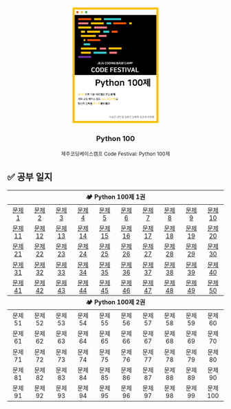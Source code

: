 <!-- PROJECT LOGO -->
<br />
<div align="center">
  <a href="https://www.notion.so/Python-100-6ee1860ce29a41bc8eb6b9cfa7d7f06c">
    <img src="logo.png" alt="Logo" width="200">
  </a>
  <h3>Python 100</h3>
  <small>제주코딩베이스캠프 Code Festival: Python 100제</small>
</div>

## ✅ 공부 일지

<table style="text-align:center;">
    <thead>
        <tr>
            <th width="100%" colspan="10">🏕 Python 100제 1권</th>
        </tr>
    </thead>
    <tbody>
        <tr align="center">
            <td width="10%"><a href="./code/1.py">문제 1</a></td>
            <td width="10%"><a href="./code/2.py">문제 2</a></td>
            <td width="10%"><a href="./code/3.py">문제 3</a></td>
            <td width="10%"><a href="./code/4.py">문제 4</a></td>
            <td width="10%"><a href="./code/5.py">문제 5</a></td>
            <td width="10%"><a href="./code/6.py">문제 6</a></td>
            <td width="10%"><a href="./code/7.py">문제 7</a></td>
            <td width="10%"><a href="./code/8.py">문제 8</a></td>
            <td width="10%"><a href="./code/9.py">문제 9</a></td>
            <td width="10%"><a href="./code/10.py">문제 10</a></td>
        </tr>
        <tr align="center">
            <td><a href="./code/11.py">문제 11</a></td>
            <td><a href="./code/12.py">문제 12</a></td>
            <td><a href="./code/13.py">문제 13</a></td>
            <td><a href="./code/14.py">문제 14</a></td>
            <td><a href="./code/15.py">문제 15</a></td>
            <td><a href="./code/16.py">문제 16</a></td>
            <td><a href="./code/17.py">문제 17</a></td>
            <td><a href="./code/18.py">문제 18</a></td>
            <td><a href="./code/19.py">문제 19</a></td>
            <td><a href="./code/20.py">문제 20</a></td>
        </tr>
        <tr align="center">
            <td><a href="./code/21.py">문제 21</a></td>
            <td><a href="./code/22.py">문제 22</a></td>
            <td><a href="./code/23.py">문제 23</a></td>
            <td><a href="./code/24.py">문제 24</a></td>
            <td><a href="./code/25.py">문제 25</a></td>
            <td><a href="./code/26.py">문제 26</a></td>
            <td><a href="./code/27.py">문제 27</a></td>
            <td><a href="./code/28.py">문제 28</a></td>
            <td><a href="./code/29.py">문제 29</a></td>
            <td><a href="./code/30.py">문제 30</a></td>
        </tr>
        <tr align="center">
            <td><a href="./code/31.py">문제 31</a></td>
            <td><a href="./code/32.py">문제 32</a></td>
            <td><a href="./code/33.py">문제 33</a></td>
            <td><a href="./code/34.py">문제 34</a></td>
            <td><a href="./code/35.py">문제 35</a></td>
            <td><a href="./code/36.py">문제 36</a></td>
            <td><a href="./code/37.py">문제 37</a></td>
            <td><a href="./code/38.py">문제 38</a></td>
            <td><a href="./code/39.py">문제 39</a></td>
            <td><a href="./code/40.py">문제 40</a></td>
        </tr>
        <tr align="center">
            <td><a href="./code/41.py">문제 41</a></td>
            <td><a href="./code/42.py">문제 42</a></td>
            <td><a href="./code/43.py">문제 43</a></td>
            <td><a href="./code/44.py">문제 44</a></td>
            <td><a href="./code/45.py">문제 45</a></td>
            <td><a href="./code/46.py">문제 46</a></td>
            <td><a href="./code/47.py">문제 47</a></td>
            <td><a href="./code/48.py">문제 48</a></td>
            <td><a href="./code/49.py">문제 49</a></td>
            <td><a href="./code/50.py">문제 50</a></td>
        </tr>
    </tbody>
    <thead>
        <tr>
            <th width="100%" colspan="10">🏕 Python 100제 2권</th>
        </tr>
    </thead>
    <tbody>
        <tr align="center">
            <td><a>문제 51</a></td>
            <td><a>문제 52</a></td>
            <td><a>문제 53</a></td>
            <td><a>문제 54</a></td>
            <td><a>문제 55</a></td>
            <td><a>문제 56</a></td>
            <td><a>문제 57</a></td>
            <td><a>문제 58</a></td>
            <td><a>문제 59</a></td>
            <td><a>문제 60</a></td>
        </tr>
        <tr align="center">
            <td><a>문제 61</a></td>
            <td><a>문제 62</a></td>
            <td><a>문제 63</a></td>
            <td><a>문제 64</a></td>
            <td><a>문제 65</a></td>
            <td><a>문제 66</a></td>
            <td><a>문제 67</a></td>
            <td><a>문제 68</a></td>
            <td><a>문제 69</a></td>
            <td><a>문제 70</a></td>
        </tr>
        <tr align="center">
            <td><a>문제 71</a></td>
            <td><a>문제 72</a></td>
            <td><a>문제 73</a></td>
            <td><a>문제 74</a></td>
            <td><a>문제 75</a></td>
            <td><a>문제 76</a></td>
            <td><a>문제 77</a></td>
            <td><a>문제 78</a></td>
            <td><a>문제 79</a></td>
            <td><a>문제 80</a></td>
        </tr>
        <tr align="center">
            <td><a>문제 81</a></td>
            <td><a>문제 82</a></td>
            <td><a>문제 83</a></td>
            <td><a>문제 84</a></td>
            <td><a>문제 85</a></td>
            <td><a>문제 86</a></td>
            <td><a>문제 87</a></td>
            <td><a>문제 88</a></td>
            <td><a>문제 89</a></td>
            <td><a>문제 90</a></td>
        </tr>
        <tr align="center">
            <td><a>문제 91</a></td>
            <td><a>문제 92</a></td>
            <td><a>문제 93</a></td>
            <td><a>문제 94</a></td>
            <td><a>문제 95</a></td>
            <td><a>문제 96</a></td>
            <td><a>문제 97</a></td>
            <td><a>문제 98</a></td>
            <td><a>문제 99</a></td>
            <td><a>문제 100</a></td>
        </tr>
    </tbody>
</table>

